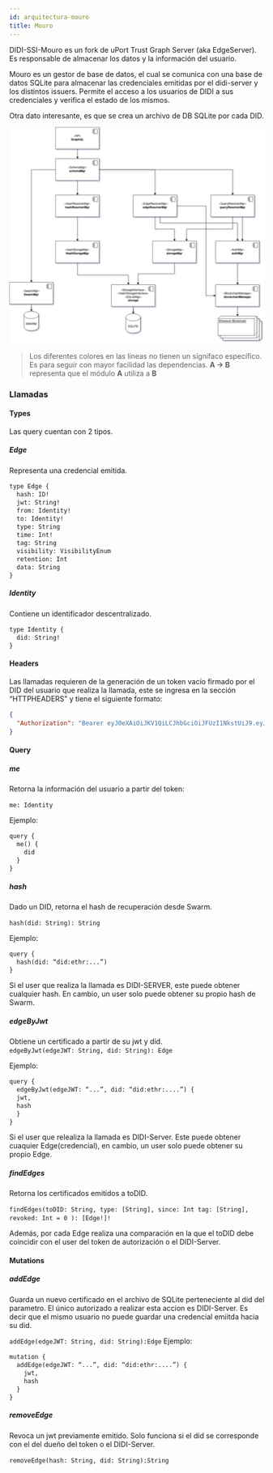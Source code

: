 ```yaml
---
id: arquitectura-mouro
title: Mouro
---
```


DIDI-SSI-Mouro es un fork de uPort Trust Graph Server (aka EdgeServer). Es responsable de almacenar los datos y la información del usuario.

Mouro es un gestor de base de datos, el cual se comunica con una base de datos SQLite para almacenar las credenciales emitidas por el didi-server y los distintos issuers. Permite el acceso a los usuarios de DIDI a sus credenciales y verifica el estado de los mismos.

Otra dato interesante, es que se crea un archivo de DB SQLite por cada DID.

![Mouro](../../../images/didi-ssi-mouro.png)
> Los diferentes colores en las líneas no tienen un signifaco específico. Es para seguír con mayor facilidad las dependencias. **A -> B** representa que el módulo **A** utiliza a **B**

### Llamadas
#### Types
Las query cuentan con 2 tipos.

##### Edge
Representa una credencial emitida.
```
type Edge {
  hash: ID!
  jwt: String!
  from: Identity!
  to: Identity!
  type: String
  time: Int!
  tag: String
  visibility: VisibilityEnum
  retention: Int
  data: String
}
```

##### Identity
Contiene un identificador descentralizado.
```
type Identity {
  did: String!
}
```
#### Headers
Las llamadas requieren de la generación de un token vacío firmado por el DID del usuario que realiza la llamada, este se ingresa en la sección “HTTPHEADERS” y tiene el siguiente formato:

```json
{  
  "Authorization": "Bearer eyJ0eXAiOiJKV1QiLCJhbGciOiJFUzI1NkstUiJ9.eyJpYXQiOjE1ODAyMjY0NzEsImV4cCI6MTU4MDIyNjk3MS4xMTIsImlzcyI6ImRpZDpldGhyOjB4REZBNTE4Y2VhRWQxYmZlNmY3MDRFNTFBMThkNGJCMEExNDcxNGNkMiJ9.NdihoBy4uEMsCLaitRIETQ-fnB2SGJLyxfApked_42T9lZHJkIcGRQmxweOaer-UuG3A4R7-LOQYN76MivlQCgA" 
}
```

#### Query
##### me
Retorna la información del usuario a partir del token:

`me: Identity`

Ejemplo:
```
query {
  me() {
    did
  }
}
```
##### hash
Dado un DID, retorna el hash de recuperación desde Swarm.

`hash(did: String): String`

Ejemplo:
```
query {
  hash(did: “did:ethr:...”)
}
```

Si el user que realiza la llamada es DIDI-SERVER, este puede obtener cualquier hash. En cambio, un user solo puede obtener su propio hash de Swarm.

##### edgeByJwt
Obtiene un certificado a partir de su jwt y did.  
`edgeByJwt(edgeJWT: String, did: String): Edge`

Ejemplo:
```
query {
  edgeByJwt(edgeJWT: “...”, did: “did:ethr:....”) {
  jwt,
  hash
  }
}
```
Si el user que relealiza la llamada es DIDI-Server. Este puede obtener cuaquier Edge(credencial), en cambio, un user solo puede obtener su propio Edge.

##### findEdges
Retorna los certificados emitidos a toDID.

`findEdges(toDID: String, type: [String], since: Int tag: [String], revoked: Int = 0 ): [Edge!]!`

Además, por cada Edge realiza una comparación en la que el toDID debe coincidir con el user del token de autorización o el DIDI-Server.
#### Mutations
##### addEdge
Guarda un nuevo certificado en el archivo de SQLite perteneciente al did del parametro. El único autorizado a realizar esta accion es DIDI-Server. Es decir que el mismo usuario no puede guardar una credencial emiitda hacia su did.

`addEdge(edgeJWT: String, did: String):Edge`
Ejemplo:
```
mutation {
  addEdge(edgeJWT: “...”, did: “did:ethr:....”) {
    jwt,
    hash
  }
}
```
##### removeEdge
Revoca un jwt previamente emitido. Solo funciona si el did se corresponde con el del dueño del token o el DIDI-Server.

`removeEdge(hash: String, did: String):String`
